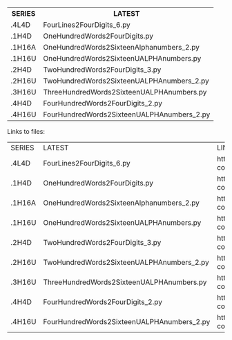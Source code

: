 
<TABLE>
  <TR>
    <TH>SERIES</TH>
    <TH>LATEST</TH>
  </TR>
  <TR>
    <TD>.4L4D</TD>
    <TD>FourLines2FourDigits_6.py</TD>
  </TR>
  <TR>
    <TD>.1H4D</TD>
    <TD>OneHundredWords2FourDigits.py</TD>
  </TR>
  <TR>
    <TD>.1H16A</TD>
    <TD>OneHundredWords2SixteenAlphanumbers_2.py</TD>
  </TR>
  <TR>
    <TD>.1H16U</TD>
    <TD>OneHundredWords2SixteenUALPHAnumbers.py</TD>
  </TR>
  <TR>
    <TD>.2H4D</TD>
    <TD>TwoHundredWords2FourDigits_3.py </TD>
  </TR>
  <TR>
    <TD>.2H16U</TD>
    <TD>TwoHundredWords2SixteenUALPHAnumbers_2.py</TD>
  </TR>
  <TR>
    <TD>.3H16U</TD>
    <TD>ThreeHundredWords2SixteenUALPHAnumbers.py</TD>
  </TR>
  <TR>
    <TD>.4H4D</TD>
    <TD>FourHundredWords2FourDigits_2.py</TD>
  </TR>
  <TR>
    <TD>.4H16U</TD>
    <TD>FourHundredWords2SixteenUALPHAnumbers_2.py</TD>
  </TR>
</TABLE>

Links to files:
<TABLE>
  <TR>
    <TD>SERIES</TD>
    <TD>LATEST</TD>
    <TD>LINK</TD>
  </TR>
  <TR>
    <TD>.4L4D</TD>
    <TD>FourLines2FourDigits_6.py</TD>
    <TD>https://github.com/one61803/password-construction/blob/main/FourLines2FourDigits_6.py</TD>
  </TR>
  <TR>
    <TD>.1H4D</TD>
    <TD>OneHundredWords2FourDigits.py</TD>
    <TD>https://github.com/one61803/password-construction/blob/main/OneHundredWords2FourDigits.py</TD>
  </TR>
  <TR>
    <TD>.1H16A</TD>
    <TD>OneHundredWords2SixteenAlphanumbers_2.py</TD>
    <TD>https://github.com/one61803/password-construction/blob/main/OneHundredWords2SixteenAlphanumbers_2.py</TD>
  </TR>
  <TR>
    <TD>.1H16U</TD>
    <TD>OneHundredWords2SixteenUALPHAnumbers.py</TD>
    <TD>https://github.com/one61803/password-construction/blob/main/OneHundredWords2SixteenUALPHAnumbers.py</TD>
  </TR>
  <TR>
    <TD>.2H4D</TD>
    <TD>TwoHundredWords2FourDigits_3.py</TD>
    <TD>https://github.com/one61803/password-construction/blob/main/TwoHundredWords2FourDigits_3.py</TD>
  </TR>
  <TR>
    <TD>.2H16U</TD>
    <TD>TwoHundredWords2SixteenUALPHAnumbers_2.py</TD>
    <TD>https://github.com/one61803/password-construction/blob/main/TwoHundredWords2SixteenUALPHAnumbers_2.py</TD>
  </TR>
  <TR>
    <TD>.3H16U</TD>
    <TD>ThreeHundredWords2SixteenUALPHAnumbers.py</TD>
    <TD>https://github.com/one61803/password-construction/blob/main/ThreeHundredWords2SixteenUALPHAnumbers.py</TD>
  </TR>
  <TR>
    <TD>.4H4D</TD>
    <TD>FourHundredWords2FourDigits_2.py</TD>
    <TD>https://github.com/one61803/password-construction/blob/main/FourHundredWords2FourDigits_2.py</TD>
  </TR>
  <TR>
    <TD>.4H16U</TD>
    <TD>FourHundredWords2SixteenUALPHAnumbers_2.py</TD>
    <TD>https://github.com/one61803/password-construction/blob/main/FourHundredWords2SixteenUALPHAnumbers_2.py</TD>
  </TR>
</TABLE>
